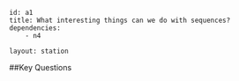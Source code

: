 ````
id: a1
title: What interesting things can we do with sequences?
dependencies:
	- n4

layout: station
````
##Key Questions